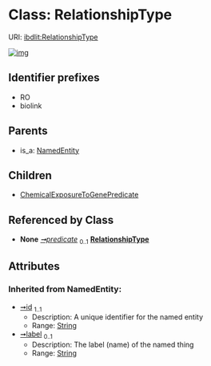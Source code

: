 
# Class: RelationshipType




URI: [ibdlit:RelationshipType](http://w3id.org/ontogpt/ibd_literature/RelationshipType)


[![img](https://yuml.me/diagram/nofunky;dir:TB/class/[Triple]-%20predicate%200..1>[RelationshipType&#124;id(i):string;label(i):string%20%3F],[RelationshipType]^-[ChemicalExposureToGenePredicate],[NamedEntity]^-[RelationshipType],[Triple],[NamedEntity],[ChemicalExposureToGenePredicate])](https://yuml.me/diagram/nofunky;dir:TB/class/[Triple]-%20predicate%200..1>[RelationshipType&#124;id(i):string;label(i):string%20%3F],[RelationshipType]^-[ChemicalExposureToGenePredicate],[NamedEntity]^-[RelationshipType],[Triple],[NamedEntity],[ChemicalExposureToGenePredicate])

## Identifier prefixes

 * RO
 * biolink

## Parents

 *  is_a: [NamedEntity](NamedEntity.md)

## Children

 * [ChemicalExposureToGenePredicate](ChemicalExposureToGenePredicate.md)

## Referenced by Class

 *  **None** *[➞predicate](triple__predicate.md)*  <sub>0..1</sub>  **[RelationshipType](RelationshipType.md)**

## Attributes


### Inherited from NamedEntity:

 * [➞id](namedEntity__id.md)  <sub>1..1</sub>
     * Description: A unique identifier for the named entity
     * Range: [String](types/String.md)
 * [➞label](namedEntity__label.md)  <sub>0..1</sub>
     * Description: The label (name) of the named thing
     * Range: [String](types/String.md)
